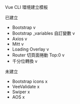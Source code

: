 Vue CLI 環境建立模板

已建立
 - Bootstrap  v
 - Bootstrap _variables  自訂變數 v
 - Axios  v
 - Mitt  v
 - Loading Overlay  v
 - Router 切頁面捲動 Top:0  v
 - 千分位轉換 v


未建立
 - Bootstrap icons x
 - VeeValidate  x
 - Swiper  x
 - AOS  x
